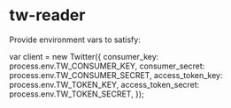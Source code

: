# tw-reader

Provide environment vars to satisfy:

var client = new Twitter({
 consumer_key: process.env.TW_CONSUMER_KEY,
 consumer_secret: process.env.TW_CONSUMER_SECRET,
 access_token_key: process.env.TW_TOKEN_KEY,
 access_token_secret: process.env.TW_TOKEN_SECRET,
});
